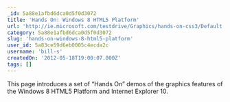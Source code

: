 ```yaml
---
_id: 5a88e1afbd6dca0d5f0d3072
title: 'Hands On: Windows 8 HTML5 Platform'
url: 'http://ie.microsoft.com/testdrive/Graphics/hands-on-css3/Default.html'
category: 5a88e1afbd6dca0d5f0d3072
slug: 'hands-on-windows-8-html5-platform'
user_id: 5a83ce59d6eb0005c4ecda2c
username: 'bill-s'
createdOn: '2012-05-18T19:00:07.000Z'
tags: []
---
```


This page introduces a set of “Hands On” demos of the graphics features of the Windows 8 HTML5 Platform and Internet Explorer 10.
